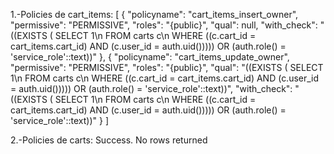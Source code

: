1.-Policies de cart_items:
[
  {
    "policyname": "cart_items_insert_owner",
    "permissive": "PERMISSIVE",
    "roles": "{public}",
    "qual": null,
    "with_check": "((EXISTS ( SELECT 1\n   FROM carts c\n  WHERE ((c.cart_id = cart_items.cart_id) AND (c.user_id = auth.uid())))) OR (auth.role() = 'service_role'::text))"
  },
  {
    "policyname": "cart_items_update_owner",
    "permissive": "PERMISSIVE",
    "roles": "{public}",
    "qual": "((EXISTS ( SELECT 1\n   FROM carts c\n  WHERE ((c.cart_id = cart_items.cart_id) AND (c.user_id = auth.uid())))) OR (auth.role() = 'service_role'::text))",
    "with_check": "((EXISTS ( SELECT 1\n   FROM carts c\n  WHERE ((c.cart_id = cart_items.cart_id) AND (c.user_id = auth.uid())))) OR (auth.role() = 'service_role'::text))"
  }
]

2.-Policies de carts:
Success. No rows returned
